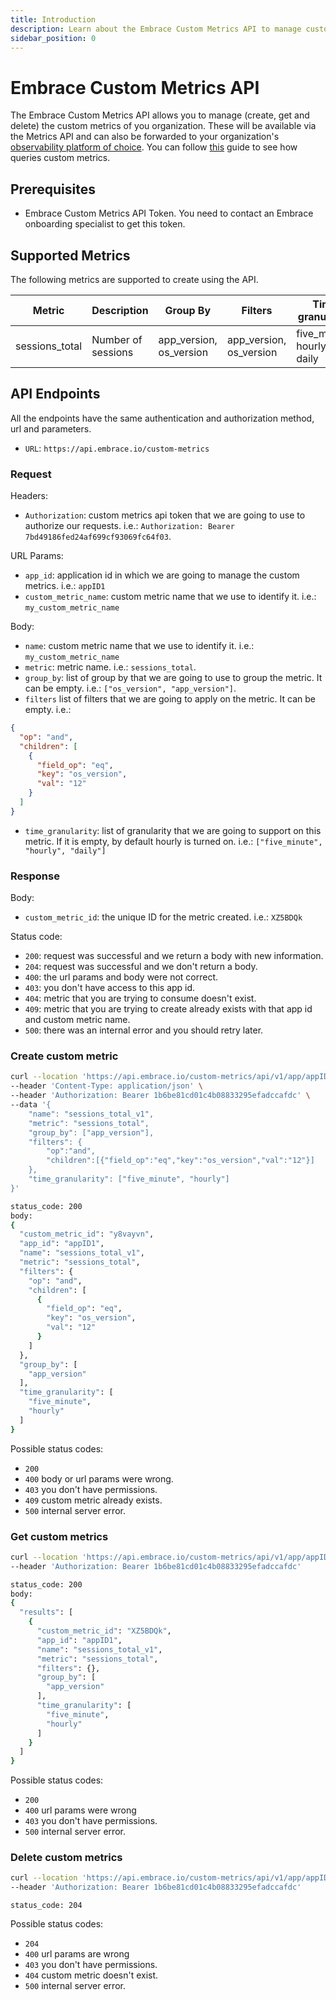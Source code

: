 ```yaml
---
title: Introduction
description: Learn about the Embrace Custom Metrics API to manage custom metrics
sidebar_position: 0
---
```


# Embrace Custom Metrics API

The Embrace Custom Metrics API allows you to manage (create, get and delete) the custom metrics of you organization.
These will be available via the Metrics API and can also be forwarded to your
organization's [observability platform of choice](/data-destinations).
You can follow [this](/metrics-api/code_samples) guide to see how queries custom metrics.

## Prerequisites

- Embrace Custom Metrics API Token. You need to contact an Embrace onboarding specialist to get this token.

## Supported Metrics

The following metrics are supported to create using the API.

| Metric         | Description        | Group By                | Filters                 | Time granularity           |           
|----------------|--------------------|-------------------------|-------------------------|----------------------------|
| sessions_total | Number of sessions | app_version, os_version | app_version, os_version | five_minute, hourly, daily |

## API Endpoints

All the endpoints have the same authentication and authorization method, url and parameters.
- `URL`: `https://api.embrace.io/custom-metrics`

### Request

Headers:
- `Authorization`: custom metrics api token that we are going to use to authorize our requests.
  i.e.: `Authorization: Bearer 7bd49186fed24af699cf93069fc64f03`.

URL Params:
- `app_id`: application id in which we are going to manage the custom metrics. i.e.: `appID1`
- `custom_metric_name`: custom metric name that we use to identify it. i.e.: `my_custom_metric_name`

Body:
- `name`: custom metric name that we use to identify it. i.e.: `my_custom_metric_name`
- `metric`: metric name. i.e.: `sessions_total`.
- `group_by`: list of group by that we are going to use to group the metric. It can be empty.
  i.e.: `["os_version", "app_version"]`.
- `filters` list of filters that we are going to apply on the metric. It can be empty. i.e.:
```json
{
  "op": "and",
  "children": [
    {
      "field_op": "eq",
      "key": "os_version",
      "val": "12"
    }
  ]
}
```
- `time_granularity`: list of granularity that we are going to support on this metric. If it is empty, by default hourly
  is turned on. i.e.: `["five_minute", "hourly", "daily"]`

### Response

Body:
- `custom_metric_id`: the unique ID for the metric created. i.e.: `XZ5BDQk`

Status code:
- `200`: request was successful and we return a body with new information.
- `204`: request was successful and we don't return a body.
- `400`: the url params and body were not correct.
- `403`: you don't have access to this app id.
- `404`: metric that you are trying to consume doesn't exist.
- `409`: metric that you are trying to create already exists with that app id and custom metric name.
- `500`: there was an internal error and you should retry later.

### Create custom metric

```bash
curl --location 'https://api.embrace.io/custom-metrics/api/v1/app/appID1/custom-metrics' \
--header 'Content-Type: application/json' \
--header 'Authorization: Bearer 1b6be81cd01c4b08833295efadccafdc' \
--data '{
    "name": "sessions_total_v1",
    "metric": "sessions_total",
    "group_by": ["app_version"],
    "filters": {
        "op":"and",
        "children":[{"field_op":"eq","key":"os_version","val":"12"}]
    },
    "time_granularity": ["five_minute", "hourly"]
}'
```

```bash
status_code: 200
body: 
{
  "custom_metric_id": "y8vayvn",
  "app_id": "appID1",
  "name": "sessions_total_v1",
  "metric": "sessions_total",
  "filters": {
    "op": "and",
    "children": [
      {
        "field_op": "eq",
        "key": "os_version",
        "val": "12"
      }
    ]
  },
  "group_by": [
    "app_version"
  ],
  "time_granularity": [
    "five_minute",
    "hourly"
  ]
}
```

Possible status codes:
- `200`
- `400` body or url params were wrong.
- `403` you don't have permissions.
- `409` custom metric already exists.
- `500` internal server error.

### Get custom metrics

```bash
curl --location 'https://api.embrace.io/custom-metrics/api/v1/app/appID1/custom-metrics' \
--header 'Authorization: Bearer 1b6be81cd01c4b08833295efadccafdc'
```

```bash
status_code: 200
body: 
{
  "results": [
    {
      "custom_metric_id": "XZ5BDQk",
      "app_id": "appID1",
      "name": "sessions_total_v1",
      "metric": "sessions_total",
      "filters": {},
      "group_by": [
        "app_version"
      ],
      "time_granularity": [
        "five_minute",
        "hourly"
      ]
    }
  ]
}
```

Possible status codes:
- `200`
- `400` url params were wrong
- `403` you don't have permissions.
- `500` internal server error.

### Delete custom metrics

```bash
curl --location 'https://api.embrace.io/custom-metrics/api/v1/app/appID1/custom-metrics/sessions_total_v1' \
--header 'Authorization: Bearer 1b6be81cd01c4b08833295efadccafdc'
```

```
status_code: 204
```
Possible status codes:
- `204`
- `400` url params are wrong
- `403` you don't have permissions.
- `404` custom metric doesn't exist.
- `500` internal server error.


